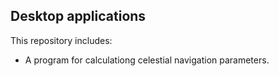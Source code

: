 ## Desktop applications
This repository includes:
- A program for calculationg celestial navigation parameters.
